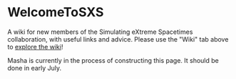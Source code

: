 # WelcomeToSXS
A wiki for new members of the Simulating eXtreme Spacetimes collaboration, with useful links and advice. Please use the "Wiki" tab above to [explore the wiki](../../wiki)! 


Masha is currently in the process of constructing this page. It should be done in early July. 
